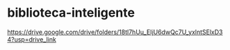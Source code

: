 # biblioteca-inteligente
https://drive.google.com/drive/folders/18tl7hUu_EIjU6dwQc7U_yxlntSElxD34?usp=drive_link
